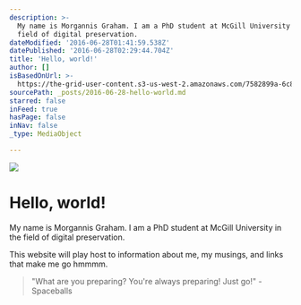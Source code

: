 ```yaml
---
description: >-
  My name is Morgannis Graham. I am a PhD student at McGill University in the
  field of digital preservation.
dateModified: '2016-06-28T01:41:59.538Z'
datePublished: '2016-06-28T02:29:44.704Z'
title: 'Hello, world!'
author: []
isBasedOnUrl: >-
  https://the-grid-user-content.s3-us-west-2.amazonaws.com/7582899a-6c80-460e-a887-42df63c7d999.png
sourcePath: _posts/2016-06-28-hello-world.md
starred: false
inFeed: true
hasPage: false
inNav: false
_type: MediaObject

---
```

![](https://the-grid-user-content.s3-us-west-2.amazonaws.com/1837862f-5a48-435f-a7cb-a5437820d586.png)

# Hello, world!

My name is Morgannis Graham. I am a PhD student at McGill University in the field of digital preservation.

This website will play host to information about me, my musings, and links that make me go hmmmm.

> "What are you preparing? You're always preparing! Just go!" -Spaceballs